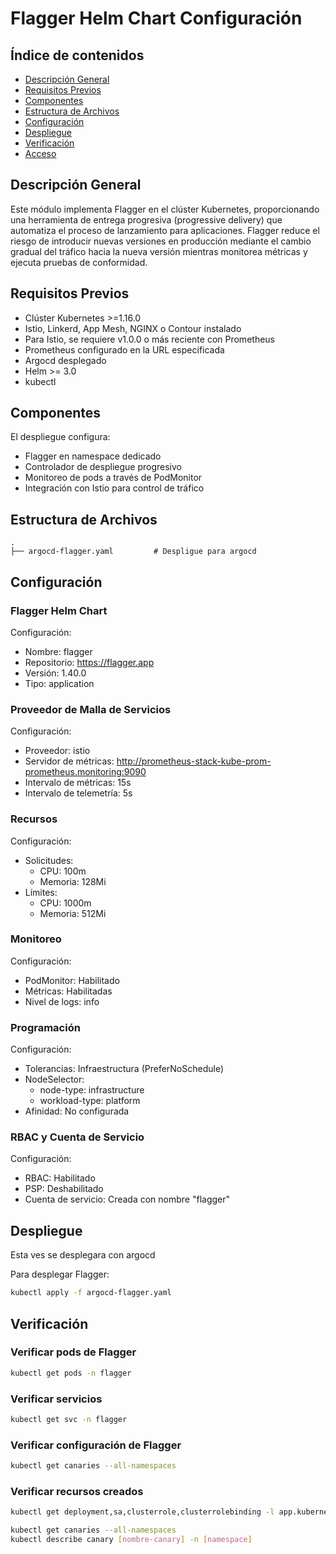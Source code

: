 # Flagger Helm Chart Configuración

## Índice de contenidos
* [Descripción General](#descripcion)
* [Requisitos Previos](#requisitos)
* [Componentes](#componentes)
* [Estructura de Archivos](#estructura)
* [Configuración](#configuracion)
* [Despliegue](#despliegue)
* [Verificación](#verificacion)
* [Acceso](#acceso)
  
<a name="descripcion"></a>
## Descripción General
Este módulo implementa Flagger en el clúster Kubernetes, proporcionando una herramienta de entrega progresiva (progressive delivery) que automatiza el proceso de lanzamiento para aplicaciones. Flagger reduce el riesgo de introducir nuevas versiones en producción mediante el cambio gradual del tráfico hacia la nueva versión mientras monitorea métricas y ejecuta pruebas de conformidad.

<a name="requisitos"></a>
## Requisitos Previos
- Clúster Kubernetes >=1.16.0
- Istio, Linkerd, App Mesh, NGINX o Contour instalado
- Para Istio, se requiere v1.0.0 o más reciente con Prometheus
- Prometheus configurado en la URL especificada
- Argocd desplegado
- Helm >= 3.0
- kubectl

<a name="componentes"></a>
## Componentes
El despliegue configura:
- Flagger en namespace dedicado
- Controlador de despliegue progresivo
- Monitoreo de pods a través de PodMonitor
- Integración con Istio para control de tráfico

<a name="estructura"></a>
## Estructura de Archivos
```
.
├── argocd-flagger.yaml         # Despligue para argocd

```

<a name="configuracion"></a>
## Configuración
### Flagger Helm Chart
Configuración:
- Nombre: flagger
- Repositorio: https://flagger.app
- Versión: 1.40.0
- Tipo: application

### Proveedor de Malla de Servicios
Configuración:
- Proveedor: istio
- Servidor de métricas: http://prometheus-stack-kube-prom-prometheus.monitoring:9090
- Intervalo de métricas: 15s
- Intervalo de telemetría: 5s

### Recursos
Configuración:
- Solicitudes:
  - CPU: 100m
  - Memoria: 128Mi
- Límites:
  - CPU: 1000m
  - Memoria: 512Mi

### Monitoreo
Configuración:
- PodMonitor: Habilitado
- Métricas: Habilitadas
- Nivel de logs: info

### Programación
Configuración:
- Tolerancias: Infraestructura (PreferNoSchedule)
- NodeSelector:
  - node-type: infrastructure
  - workload-type: platform
- Afinidad: No configurada

### RBAC y Cuenta de Servicio
Configuración:
- RBAC: Habilitado
- PSP: Deshabilitado
- Cuenta de servicio: Creada con nombre "flagger"

<a name="despliegue"></a>
## Despliegue
Esta ves se desplegara con argocd 

Para desplegar Flagger:
```bash
kubectl apply -f argocd-flagger.yaml
```
<a name="verificacion"></a>
## Verificación
### Verificar pods de Flagger
```bash
kubectl get pods -n flagger
```

### Verificar servicios
```bash
kubectl get svc -n flagger
```

### Verificar configuración de Flagger
```bash
kubectl get canaries --all-namespaces
```

### Verificar recursos creados
```bash
kubectl get deployment,sa,clusterrole,clusterrolebinding -l app.kubernetes.io/name=flagger
```

 ```bash
kubectl get canaries --all-namespaces
kubectl describe canary [nombre-canary] -n [namespace]
 ```
